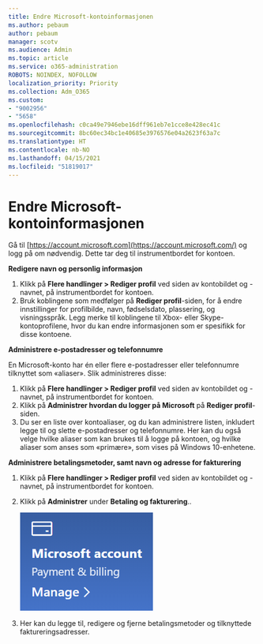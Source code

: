 ```yaml
---
title: Endre Microsoft-kontoinformasjonen
ms.author: pebaum
author: pebaum
manager: scotv
ms.audience: Admin
ms.topic: article
ms.service: o365-administration
ROBOTS: NOINDEX, NOFOLLOW
localization_priority: Priority
ms.collection: Adm_O365
ms.custom:
- "9002956"
- "5658"
ms.openlocfilehash: c0ca49e7946ebe16dff961eb7e1cce8e428ec41c
ms.sourcegitcommit: 8bc60ec34bc1e40685e3976576e04a2623f63a7c
ms.translationtype: HT
ms.contentlocale: nb-NO
ms.lasthandoff: 04/15/2021
ms.locfileid: "51819017"
---
```

# <a name="change-my-microsoft-account-information"></a>Endre Microsoft-kontoinformasjonen

Gå til [https://account.microsoft.com](https://account.microsoft.com/) og logg på om nødvendig. Dette tar deg til instrumentbordet for kontoen.  

**Redigere navn og personlig informasjon**

1. Klikk på **Flere handlinger > Rediger profil** ved siden av kontobildet og -navnet, på instrumentbordet for kontoen.
2. Bruk koblingene som medfølger på **Rediger profil**-siden, for å endre innstillinger for profilbilde, navn, fødselsdato, plassering, og visningsspråk. Legg merke til koblingene til Xbox- eller Skype-kontoprofilene, hvor du kan endre informasjonen som er spesifikk for disse kontoene.

**Administrere e-postadresser og telefonnumre**

En Microsoft-konto har én eller flere e-postadresser eller telefonnumre tilknyttet som «aliaser». Slik administreres disse:

1. Klikk på **Flere handlinger > Rediger profil** ved siden av kontobildet og -navnet, på instrumentbordet for kontoen.
2. Klikk på **Administrer hvordan du logger på Microsoft** på **Rediger profil**-siden. 
3. Du ser en liste over kontoaliaser, og du kan administrere listen, inkludert legge til og slette e-postadresser og telefonnumre. Her kan du også velge hvilke aliaser som kan brukes til å logge på kontoen, og hvilke aliaser som anses som «primære», som vises på Windows 10-enhetene.

**Administrere betalingsmetoder, samt navn og adresse for fakturering** 

1. Klikk på **Flere handlinger > Rediger profil** ved siden av kontobildet og -navnet, på instrumentbordet for kontoen.
2. Klikk på **Administrer** under **Betaling og fakturering**..

    ![Administrere betaling og fakturering](media/manage-account.png)

3. Her kan du legge til, redigere og fjerne betalingsmetoder og tilknyttede faktureringsadresser. 
